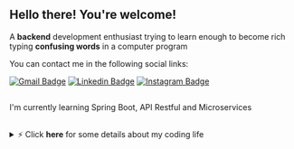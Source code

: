 ## Hello there! You're welcome! 

A <strong>backend</strong> development enthusiast trying to learn enough to become rich typing <strong>confusing words</strong> in a computer program

You can contact me in the following social links:

[![Gmail Badge](https://img.shields.io/badge/-Gmail-d14836?style=flat-square&logo=Gmail&logoColor=white&link=mail@marcalsantarem@gmail.com)](mailto:mail@marcalsantarem@gmail.com)
[![Linkedin Badge](https://img.shields.io/badge/-LinkedIn-blue?style=flat-square&logo=Linkedin&logoColor=white&link=https://www.linkedin.com/in/marcalsantarem/)](https://www.linkedin.com/in/marcalsantarem/)
[![Instagram Badge](https://img.shields.io/badge/-Instagram-e4405f?style=flat-square&logo=Instagram&logoColor=white&link=https://www.instagram.com/marcalsantarem/)](https://www.instagram.com/marcalsantarem/)

##

I'm currently learning Spring Boot, API Restful and Microservices

##

<details>
<summary>⚡️ Click <strong>here</strong> for some details about my coding life</summary>
<br />
Stacks:
<div style="display: inline_block">
  <img align="center" height="30em" width="40em" src="https://cdn.jsdelivr.net/gh/devicons/devicon/icons/java/java-original-wordmark.svg" />
  <img align="center" height="30em" width="40em" src="https://cdn.jsdelivr.net/gh/devicons/devicon@latest/icons/spring/spring-original.svg" />
  <img align="center" height="30em" width="40em" src="https://cdn.jsdelivr.net/gh/devicons/devicon/icons/javascript/javascript-original.svg" /> 
  <img align="center" height="30em" width="40em" src="https://cdn.jsdelivr.net/gh/devicons/devicon@latest/icons/python/python-original-wordmark.svg" />
</div> 
<br />
I also already had contact w/:
<div style="display: inline_block">
  <img align="center" height="30em" width="40em" src="https://cdn.jsdelivr.net/gh/devicons/devicon@latest/icons/cobol/cobol-original.svg" />
  <img align="center" height="30em" width="40em" src="https://cdn.jsdelivr.net/gh/devicons/devicon/icons/html5/html5-plain-wordmark.svg" />
  <img align="center" height="30em" width="40em" src="https://cdn.jsdelivr.net/gh/devicons/devicon/icons/css3/css3-original-wordmark.svg" />
  <img align="center" height="30em" width="40em" src="https://cdn.jsdelivr.net/gh/devicons/devicon/icons/typescript/typescript-original.svg" />  
  <img align="center" height="30em" width="40em" src="https://cdn.jsdelivr.net/gh/devicons/devicon/icons/react/react-original-wordmark.svg" />
  <img align="center" height="30em" width="40em" src="https://cdn.jsdelivr.net/gh/devicons/devicon@latest/icons/csharp/csharp-original.svg" />
</div>
<br />  
<img height="150em" src="https://github-readme-stats.vercel.app/api/top-langs/?username=marcalsantarem&layout=compact&theme=vue-dark&border_radius=10&locale=pt-br" />
</details>       
          
            
          
            
